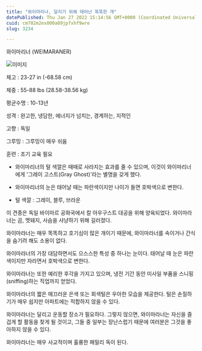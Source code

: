 ```yaml
---
title: "와이마리너, 달리기 위해 태어난 똑똑한 개"
datePublished: Thu Jan 27 2022 15:14:56 GMT+0000 (Coordinated Universal Time)
cuid: cm702m2ex000a09jpfxhf9wre
slug: 3234

---
```



와이마리너 (WEIMARANER)

![이미지](https://cdn.hashnode.com/res/hashnode/image/upload/v1739253473731/a5ac5894-ab9c-4055-a21b-334714c2f16d.jpeg)

체고 : 23-27 in (-68.58 cm)

체중 : 55-88 lbs (28.58-38.56 kg)

평균수명 : 10-13년

성격 : 완고한, 냉담한, 에너지가 넘치는, 경계하는, 지적인

고향 : 독일

그루밍 : 그루밍이 매우 쉬움

훈련 : 조기 교육 필요

* 와이마리너의 털 색깔은 때때로 사라지는 효과를 줄 수 있으며, 이것이 와이마리너에게 '그레이 고스트(Gray Ghost)'라는 별명을 갖게 했다.

* 와이마리너의 눈은 태어날 때는 파란색이지만 나이가 들면 호박색으로 변한다.

* 털 색깔 : 그레이, 블루, 브라운

이 견종은 독일 바이마르 공화국에서 칼 아우구스트 대공을 위해 양육되었다. 와이마라너는 곰, 멧돼지, 사슴을 사냥하기 위해 길러졌다.

와이마라너는 매우 똑똑하고 호기심이 많은 개이기 때문에, 와이마라너를 속이거나 간식을 숨기려 해도 소용이 없다.

와이마라너의 가장 대담하면서도 으스스한 특성 중 하나는 눈이다. 태어날 때 눈은 파란색이지만 자라면서 호박색으로 변한다.

와이마라너는 또한 예리한 후각을 가지고 있으며, 냉전 기간 동안 미사일 부품을 스니핑(sniffing)하는 직업까지 얻었다.

와이마라너의 짧은 매끄러운 은색 또는 회색털은 우아한 모습을 제공한다. 털은 손질하기가 매우 쉽지만 아파트에는 적합하지 않을 수 있다.

와이마라너는 달리고 운동할 장소가 필요하다. 그렇지 않으면, 와이마라너는 자신을 즐겁게 할 활동을 찾게 될 것이고, 그들 중 일부는 장난스럽기 때문에 여러분은 그것을 좋아하지 않을 수 있다.

와이마라너는 매우 사교적이며 훌륭한 패밀리 독이 된다.